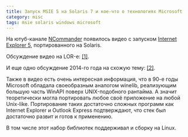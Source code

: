 ```yaml
---
title: Запуск MSIE 5 на Solaris 7 и кое-что о технологиях Microsoft
category: misc
tags: msie solaris windows microsoft
---
```


На ютуб-канале [NCommander](https://www.youtube.com/channel/UCWyrVfwRL-2DOkzsqrbjo5Q) появилось видео с запуском [Internet Explorer 5](https://www.youtube.com/watch?v=_AoyQeUzbEU), портированного на Solaris.

Обсуждение видео на LOR-е: [\[1\]](https://www.linux.org.ru/forum/talks/16642964).

И еще одно обсуждение 2014-го года на схожую тему: [\[2\]](https://www.linux.org.ru/gallery/screenshots/11102772).

Также в видео есть очень интересная информация, что в 90-е годы Microsoft обладала своеобразным аналогом winelib, реализующим большую часть WinAPI поверх UNIX-подобного рантайма. А значит теоретически могла портировать любое своё приложение на любой Unix-like. Портирование таких достаточно сложных программ как Internet Explorer и Outlook Express подтверждают, что стек был достаточно развит и готов к применению.

В том числе этот набор библиотек поддерживал и сборку на Linux.

